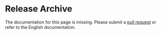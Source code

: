 # Release Archive

The documentation for this page is missing. Please submit a [pull request](https://github.com/v2fly/v2fly-github-io/pulls) or refer to the English documentation.
